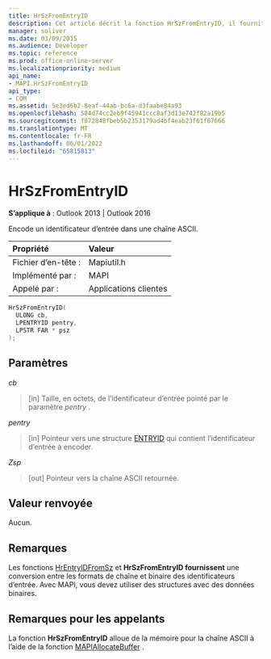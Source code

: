 ```yaml
---
title: HrSzFromEntryID
description: Cet article décrit la fonction HrSzFromEntryID, il fournit une syntaxe, des paramètres, une valeur de retour et des remarques supplémentaires.
manager: soliver
ms.date: 03/09/2015
ms.audience: Developer
ms.topic: reference
ms.prod: office-online-server
ms.localizationpriority: medium
api_name:
- MAPI.HrSzFromEntryID
api_type:
- COM
ms.assetid: 5e3ed6b2-8eaf-44ab-bc6a-d3faabe84a93
ms.openlocfilehash: 584d74cc2eb9f45941ccc8af3d13e742f82a19b5
ms.sourcegitcommit: f872848fbeb5b2353179ad4bf4eab23f61f87666
ms.translationtype: MT
ms.contentlocale: fr-FR
ms.lasthandoff: 06/01/2022
ms.locfileid: "65815813"
---
```

# <a name="hrszfromentryid"></a>HrSzFromEntryID

  
  
**S’applique à** : Outlook 2013 | Outlook 2016 
  
Encode un identificateur d’entrée dans une chaîne ASCII. 
  
|Propriété |Valeur |
|:-----|:-----|
|Fichier d’en-tête :  <br/> |Mapiutil.h  <br/> |
|Implémenté par :  <br/> |MAPI  <br/> |
|Appelé par :  <br/> |Applications clientes  <br/> |
   
```cpp
HrSzFromEntryID(
  ULONG cb,
  LPENTRYID pentry,
  LPSTR FAR * psz
);
```

## <a name="parameters"></a>Paramètres

 _cb_
  
> [in] Taille, en octets, de l’identificateur d’entrée pointé par le paramètre  _pentry_ . 
    
 _pentry_
  
> [in] Pointeur vers une structure [ENTRYID](entryid.md) qui contient l’identificateur d’entrée à encoder. 
    
 _Zsp_
  
> [out] Pointeur vers la chaîne ASCII retournée.
    
## <a name="return-value"></a>Valeur renvoyée

Aucun.
  
## <a name="remarks"></a>Remarques

Les fonctions [HrEntryIDFromSz](hrentryidfromsz.md) et **HrSzFromEntryID fournissent** une conversion entre les formats de chaîne et binaire des identificateurs d’entrée. Avec MAPI, vous devez utiliser des structures avec des données binaires. 
  
## <a name="notes-to-callers"></a>Remarques pour les appelants

La fonction **HrSzFromEntryID** alloue de la mémoire pour la chaîne ASCII à l’aide de la fonction [MAPIAllocateBuffer](mapiallocatebuffer.md) . 
  

